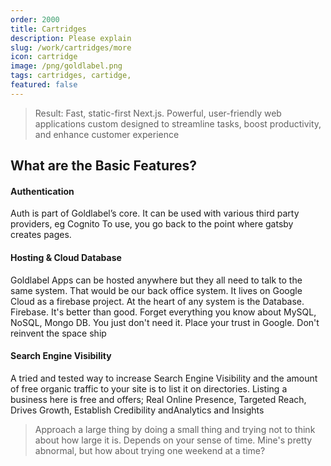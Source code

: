 ```yaml
---
order: 2000
title: Cartridges
description: Please explain
slug: /work/cartridges/more
icon: cartridge
image: /png/goldlabel.png
tags: cartridges, cartidge,
featured: false
---
```


> Result: Fast, static-first Next.js. Powerful, user-friendly web applications custom designed to streamline tasks, boost productivity, and enhance customer experience

## What are the Basic Features?

#### Authentication

Auth is part of Goldlabel’s core. It can be used with various third party providers, eg Cognito To use, you go back to the point where gatsby creates pages.

#### Hosting & Cloud Database

Goldlabel Apps can be hosted anywhere but they all need to talk to the same system. That would be our back office system. It lives on Google Cloud as a firebase project. At the heart of any system is the Database. Firebase. It's better than good. Forget everything you know about MySQL, NoSQL, Mongo DB. You just don't need it. Place your trust in Google. Don't reinvent the space ship

#### Search Engine Visibility

A tried and tested way to increase Search Engine Visibility and the amount of free organic traffic to your site is to list it on directories. Listing a business here is free and offers; Real Online Presence, Targeted Reach, Drives Growth, Establish Credibility andAnalytics and Insights

> Approach a large thing by doing a small thing and trying not to think about how large it is. Depends on your sense of time. Mine's pretty abnormal, but how about trying one weekend at a time?
